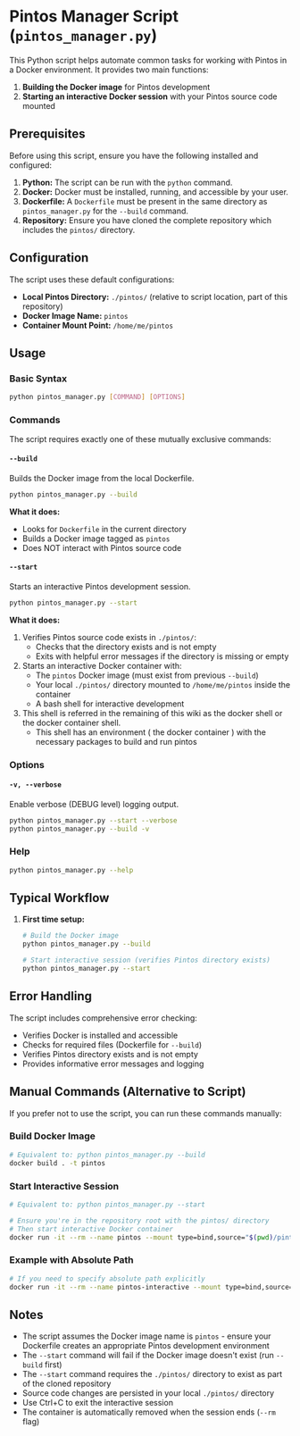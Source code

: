 # Pintos Manager Script (`pintos_manager.py`)

This Python script helps automate common tasks for working with Pintos in a Docker environment. It provides two main functions:

1. **Building the Docker image** for Pintos development
2. **Starting an interactive Docker session** with your Pintos source code mounted

## Prerequisites

Before using this script, ensure you have the following installed and configured:

1. **Python:** The script can be run with the `python` command.
2. **Docker:** Docker must be installed, running, and accessible by your user.
3. **Dockerfile:** A `Dockerfile` must be present in the same directory as `pintos_manager.py` for the `--build` command.
4. **Repository:** Ensure you have cloned the complete repository which includes the `pintos/` directory.

## Configuration

The script uses these default configurations:
- **Local Pintos Directory:** `./pintos/` (relative to script location, part of this repository)
- **Docker Image Name:** `pintos`
- **Container Mount Point:** `/home/me/pintos`

## Usage

### Basic Syntax
```bash
python pintos_manager.py [COMMAND] [OPTIONS]
```

### Commands

The script requires exactly one of these mutually exclusive commands:

#### `--build`
Builds the Docker image from the local Dockerfile.

```bash
python pintos_manager.py --build
```

**What it does:**
- Looks for `Dockerfile` in the current directory
- Builds a Docker image tagged as `pintos`
- Does NOT interact with Pintos source code

#### `--start`
Starts an interactive Pintos development session.

```bash
python pintos_manager.py --start
```

**What it does:**
1. Verifies Pintos source code exists in `./pintos/`:
   - Checks that the directory exists and is not empty
   - Exits with helpful error messages if the directory is missing or empty
2. Starts an interactive Docker container with:
   - The `pintos` Docker image (must exist from previous `--build`)
   - Your local `./pintos/` directory mounted to `/home/me/pintos` inside the container
   - A bash shell for interactive development
3. This shell is referred in the remaining of this wiki as the docker shell or the docker container shell.
   - This shell has an environment ( the docker container ) with the necessary packages to build and run pintos

### Options

#### `-v, --verbose`
Enable verbose (DEBUG level) logging output.

```bash
python pintos_manager.py --start --verbose
python pintos_manager.py --build -v
```

### Help
```bash
python pintos_manager.py --help
```

## Typical Workflow

1. **First time setup:**
   ```bash
   # Build the Docker image
   python pintos_manager.py --build
   
   # Start interactive session (verifies Pintos directory exists)
   python pintos_manager.py --start
   ```

## Error Handling

The script includes comprehensive error checking:
- Verifies Docker is installed and accessible
- Checks for required files (Dockerfile for `--build`)
- Verifies Pintos directory exists and is not empty
- Provides informative error messages and logging

## Manual Commands (Alternative to Script)

If you prefer not to use the script, you can run these commands manually:

### Build Docker Image
```bash
# Equivalent to: python pintos_manager.py --build
docker build . -t pintos
```

### Start Interactive Session
```bash
# Equivalent to: python pintos_manager.py --start

# Ensure you're in the repository root with the pintos/ directory
# Then start interactive Docker container
docker run -it --rm --name pintos --mount type=bind,source="$(pwd)/pintos",target=/home/me/pintos pintos bash
```

### Example with Absolute Path
```bash
# If you need to specify absolute path explicitly
docker run -it --rm --name pintos-interactive --mount type=bind,source="/full/path/to/your/pintos",target=/home/me/pintos pintos bash
```

## Notes

- The script assumes the Docker image name is `pintos` - ensure your Dockerfile creates an appropriate Pintos development environment
- The `--start` command will fail if the Docker image doesn't exist (run `--build` first)
- The `--start` command requires the `./pintos/` directory to exist as part of the cloned repository
- Source code changes are persisted in your local `./pintos/` directory
- Use Ctrl+C to exit the interactive session
- The container is automatically removed when the session ends (`--rm` flag)
